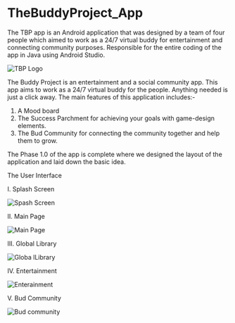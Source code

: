 # TheBuddyProject_App

The TBP app is an Android application that was designed by a team of four people which aimed to work as a 24/7 virtual buddy for entertainment and connecting community purposes. Responsible for the entire coding of the app in Java using Android Studio.

![TBP Logo](https://user-images.githubusercontent.com/9202531/119234426-e89e7f80-bb3e-11eb-8f13-e9f9f9b9f303.jpeg)

The Buddy Project is an entertainment and a social community app. This app aims to work as a 24/7 virtual buddy for the people. Anything needed is just a click away. The main features of this application includes:-
1. A Mood board
2. The Success Parchment for achieving your goals with game-design elements.
3. The Bud Community for connecting the community together and help them to grow.

The Phase 1.0 of the app is complete where we designed the layout of the application and laid down the basic idea.

The User Interface

I. Splash Screen  

![Spash Screen](https://user-images.githubusercontent.com/9202531/119235425-85631c00-bb43-11eb-9fa1-d3ef08fb8fd2.jpg)

 II. Main Page

![Main Page](https://user-images.githubusercontent.com/9202531/119235528-01f5fa80-bb44-11eb-8606-032feda1b674.jpg)

III. Global Library

![Globa lLibrary](https://user-images.githubusercontent.com/9202531/119235669-b8f27600-bb44-11eb-9e81-27681d8a4ecd.jpg)

IV. Entertainment

![Enterainment](https://user-images.githubusercontent.com/9202531/119235698-e50df700-bb44-11eb-9c62-d1d9a5aa6bf8.jpg)

V. Bud Community

![Bud community](https://user-images.githubusercontent.com/9202531/119235713-f0612280-bb44-11eb-9586-1b0d8fa04d30.jpg)
